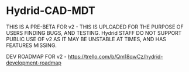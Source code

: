 # Hydrid-CAD-MDT
THIS IS A PRE-BETA FOR v2 - THIS IS UPLOADED FOR THE PURPOSE OF USERS FINDING BUGS, AND TESTING.
Hydrid STAFF DO NOT SUPPORT PUBLIC USE OF v2 AS IT MAY BE UNSTABLE AT TIMES, AND HAS FEATURES MISSING.

DEV ROADMAP FOR v2 - https://trello.com/b/Qm18qwCz/hydrid-development-roadmap
